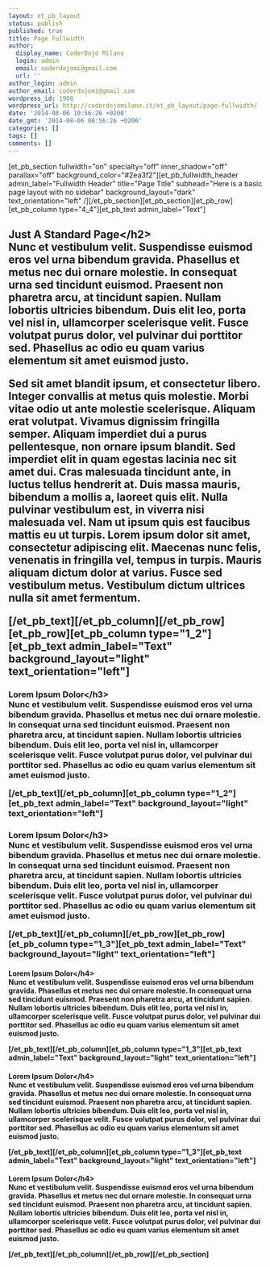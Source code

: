 ```yaml
---
layout: et_pb_layout
status: publish
published: true
title: Page Fullwidth
author:
  display_name: CoderDojo Milano
  login: admin
  email: coderdojomi@gmail.com
  url: ''
author_login: admin
author_email: coderdojomi@gmail.com
wordpress_id: 1908
wordpress_url: http://coderdojomilano.it/et_pb_layout/page-fullwidth/
date: '2014-08-06 10:56:26 +0200'
date_gmt: '2014-08-06 08:56:26 +0200'
categories: []
tags: []
comments: []
---
```

<p>[et_pb_section fullwidth="on" specialty="off" inner_shadow="off" parallax="off" background_color="#2ea3f2"][et_pb_fullwidth_header admin_label="Fullwidth Header" title="Page Title" subhead="Here is a basic page layout with no sidebar" background_layout="dark" text_orientation="left" &#47;][&#47;et_pb_section][et_pb_section][et_pb_row][et_pb_column type="4_4"][et_pb_text admin_label="Text"]</p>
<h2>Just A Standard Page<&#47;h2><br />
Nunc et vestibulum velit. Suspendisse euismod eros vel urna bibendum gravida. Phasellus et metus nec dui ornare molestie. In consequat urna sed tincidunt euismod. Praesent non pharetra arcu, at tincidunt sapien. Nullam lobortis ultricies bibendum. Duis elit leo, porta vel nisl in, ullamcorper scelerisque velit. Fusce volutpat purus dolor, vel pulvinar dui porttitor sed. Phasellus ac odio eu quam varius elementum sit amet euismod justo.</p>
<p>Sed sit amet blandit ipsum, et consectetur libero. Integer convallis at metus quis molestie. Morbi vitae odio ut ante molestie scelerisque. Aliquam erat volutpat. Vivamus dignissim fringilla semper. Aliquam imperdiet dui a purus pellentesque, non ornare ipsum blandit. Sed imperdiet elit in quam egestas lacinia nec sit amet dui. Cras malesuada tincidunt ante, in luctus tellus hendrerit at. Duis massa mauris, bibendum a mollis a, laoreet quis elit. Nulla pulvinar vestibulum est, in viverra nisi malesuada vel. Nam ut ipsum quis est faucibus mattis eu ut turpis. Lorem ipsum dolor sit amet, consectetur adipiscing elit. Maecenas nunc felis, venenatis in fringilla vel, tempus in turpis. Mauris aliquam dictum dolor at varius. Fusce sed vestibulum metus. Vestibulum dictum ultrices nulla sit amet fermentum.</p>
<p>[&#47;et_pb_text][&#47;et_pb_column][&#47;et_pb_row][et_pb_row][et_pb_column type="1_2"][et_pb_text admin_label="Text" background_layout="light" text_orientation="left"]</p>
<h3>Lorem Ipsum Dolor<&#47;h3><br />
Nunc et vestibulum velit. Suspendisse euismod eros vel urna bibendum gravida. Phasellus et metus nec dui ornare molestie. In consequat urna sed tincidunt euismod. Praesent non pharetra arcu, at tincidunt sapien. Nullam lobortis ultricies bibendum. Duis elit leo, porta vel nisl in, ullamcorper scelerisque velit. Fusce volutpat purus dolor, vel pulvinar dui porttitor sed. Phasellus ac odio eu quam varius elementum sit amet euismod justo.</p>
<p>[&#47;et_pb_text][&#47;et_pb_column][et_pb_column type="1_2"][et_pb_text admin_label="Text" background_layout="light" text_orientation="left"]</p>
<h3>Lorem Ipsum Dolor<&#47;h3><br />
Nunc et vestibulum velit. Suspendisse euismod eros vel urna bibendum gravida. Phasellus et metus nec dui ornare molestie. In consequat urna sed tincidunt euismod. Praesent non pharetra arcu, at tincidunt sapien. Nullam lobortis ultricies bibendum. Duis elit leo, porta vel nisl in, ullamcorper scelerisque velit. Fusce volutpat purus dolor, vel pulvinar dui porttitor sed. Phasellus ac odio eu quam varius elementum sit amet euismod justo.</p>
<p>[&#47;et_pb_text][&#47;et_pb_column][&#47;et_pb_row][et_pb_row][et_pb_column type="1_3"][et_pb_text admin_label="Text" background_layout="light" text_orientation="left"]</p>
<h4>Lorem Ipsum Dolor<&#47;h4><br />
Nunc et vestibulum velit. Suspendisse euismod eros vel urna bibendum gravida. Phasellus et metus nec dui ornare molestie. In consequat urna sed tincidunt euismod. Praesent non pharetra arcu, at tincidunt sapien. Nullam lobortis ultricies bibendum. Duis elit leo, porta vel nisl in, ullamcorper scelerisque velit. Fusce volutpat purus dolor, vel pulvinar dui porttitor sed. Phasellus ac odio eu quam varius elementum sit amet euismod justo.</p>
<p>[&#47;et_pb_text][&#47;et_pb_column][et_pb_column type="1_3"][et_pb_text admin_label="Text" background_layout="light" text_orientation="left"]</p>
<h4>Lorem Ipsum Dolor<&#47;h4><br />
Nunc et vestibulum velit. Suspendisse euismod eros vel urna bibendum gravida. Phasellus et metus nec dui ornare molestie. In consequat urna sed tincidunt euismod. Praesent non pharetra arcu, at tincidunt sapien. Nullam lobortis ultricies bibendum. Duis elit leo, porta vel nisl in, ullamcorper scelerisque velit. Fusce volutpat purus dolor, vel pulvinar dui porttitor sed. Phasellus ac odio eu quam varius elementum sit amet euismod justo.</p>
<p>[&#47;et_pb_text][&#47;et_pb_column][et_pb_column type="1_3"][et_pb_text admin_label="Text" background_layout="light" text_orientation="left"]</p>
<h4>Lorem Ipsum Dolor<&#47;h4><br />
Nunc et vestibulum velit. Suspendisse euismod eros vel urna bibendum gravida. Phasellus et metus nec dui ornare molestie. In consequat urna sed tincidunt euismod. Praesent non pharetra arcu, at tincidunt sapien. Nullam lobortis ultricies bibendum. Duis elit leo, porta vel nisl in, ullamcorper scelerisque velit. Fusce volutpat purus dolor, vel pulvinar dui porttitor sed. Phasellus ac odio eu quam varius elementum sit amet euismod justo.</p>
<p>[&#47;et_pb_text][&#47;et_pb_column][&#47;et_pb_row][&#47;et_pb_section]</p>
